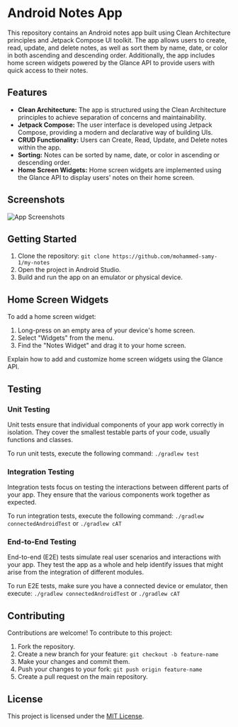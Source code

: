 # Android Notes App

This repository contains an Android notes app built using Clean Architecture principles and Jetpack Compose UI toolkit. The app allows users to create, read, update, and delete notes, as well as sort them by name, date, or color in both ascending and descending order. Additionally, the app includes home screen widgets powered by the Glance API to provide users with quick access to their notes.

## Features

- **Clean Architecture:** The app is structured using the Clean Architecture principles to achieve separation of concerns and maintainability.
- **Jetpack Compose:** The user interface is developed using Jetpack Compose, providing a modern and declarative way of building UIs.
- **CRUD Functionality:** Users can Create, Read, Update, and Delete notes within the app.
- **Sorting:** Notes can be sorted by name, date, or color in ascending or descending order.
- **Home Screen Widgets:** Home screen widgets are implemented using the Glance API to display users' notes on their home screen.

## Screenshots

![App Screenshots](screenshots.png)

## Getting Started

1. Clone the repository: `git clone https://github.com/mohammed-samy-1/my-notes`
2. Open the project in Android Studio.
3. Build and run the app on an emulator or physical device.

## Home Screen Widgets

To add a home screen widget:

1. Long-press on an empty area of your device's home screen.
2. Select "Widgets" from the menu.
3. Find the "Notes Widget" and drag it to your home screen.

Explain how to add and customize home screen widgets using the Glance API.

## Testing

### Unit Testing

Unit tests ensure that individual components of your app work correctly in isolation. They cover the smallest testable parts of your code, usually functions and classes.

To run unit tests, execute the following command:
`./gradlew test`

### Integration Testing

Integration tests focus on testing the interactions between different parts of your app. They ensure that the various components work together as expected.

To run integration tests, execute the following command:
`./gradlew connectedAndroidTest` or `./gradlew cAT`


### End-to-End Testing

End-to-end (E2E) tests simulate real user scenarios and interactions with your app. They test the app as a whole and help identify issues that might arise from the integration of different modules.

To run E2E tests, make sure you have a connected device or emulator, then execute:
`./gradlew connectedAndroidTest` or `./gradlew cAT`

## Contributing

Contributions are welcome! To contribute to this project:

1. Fork the repository.
2. Create a new branch for your feature: `git checkout -b feature-name`
3. Make your changes and commit them.
4. Push your changes to your fork: `git push origin feature-name`
5. Create a pull request on the main repository.

## License

This project is licensed under the [MIT License](https://github.com/mohammed-samy-1/my-notes/blob/master/LICENSE.txt).



